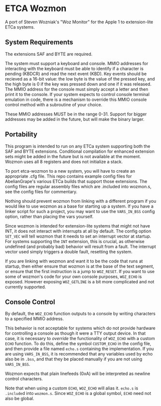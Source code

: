 # ETCA Wozmon

A port of Steven Wozniak's "Woz Monitor" for the Apple 1 to extension-lite ETCa systems.

## System Requirements

The extensions SAF and BYTE are required.

The system must support a keyboard and console. MMIO addresses for interacting with the keyboard
must be able to identify if a character is pending (KBDCR) and read the next event (KBD).
Key events should be recieved as a 16-bit value: the low byte is the value of the pressed key,
and the high byte is 0 if the key was pressed down and one if it was released.
The MMIO address for the console must simply accept a letter and then print it to the console.
If your system expects to control console terminal emulation in code, there is a mechanism to
override this MMIO console control method with a subroutine of your choice.

These MMIO addresses MUST be in the range 0-31. Support for bigger addresses may be added
in the future, but will make the binary larger.

## Portability

This program is intended to run on any ETCa system supporting both the SAF and BYTE extensions.
Conditional compilation for enhanced extension sets might be added in the future but is not
available at the moment. Wozmon uses all 8 registers and does not initialize a stack.

To port etca-wozmon to a new system, you will have to create an appropriate .cfg file. This repo
contains example config files for AbelianGrape's various ETCa builds that support those
extensions. The config files are regular assembly files which are .included into wozmon.s, see
the config files for commentary.

Nothing should prevent wozmon from linking with a different program if you would like to use
wozmon as a base for starting up a system. If you have a linker script for such a project,
you may want to use the `VARS_IN_BSS` config option, rather than placing the vars yourself.

Since wozmon is intended for extension-lite systems that might not have INT, it does not
interact with interrupts at all by default. The config option `SET_VEC` will tell wozmon
that it needs to set an interrupt vector at startup. For systems supporting the `INT` extension,
this is crucial, as otherwise undefined (and probably bad) behavior will result from a fault.
The interrupt vector used simply triggers a double fault, resetting the system.

If you are linking with wozmon and want it to be the code that runs at startup, then either
ensure that wozmon is at the base of the text segment, or ensure that the first instruction
is a jump to `WOZ_RESET`. If you want to use some of wozmon's code for your own console purposes,
`WOZ_ECHO` is exposed. However exposing `WOZ_GETLINE` is a bit more complicated and not
currently supported.

## Console Control

By default, the `WOZ_ECHO` function outputs to a console by writing characters to a specified
MMIO address.

This behavior is not acceptable for systems which do not provide hardware for controlling a
console as though it were a TTY output device. In that case, it is necessary to _override_
the functionality of `WOZ_ECHO` with a custom `ECHO` function. To do this, define the symbol
`CUSTOM_ECHO` in the config file, and then provide a file named `echo.s` containing the
implementation. If you are using `VARS_IN_BSS`, it is recommended that any variables used
by echo also be in `.bss`, and that they be placed manually if you are not using `VARS_IN_BSS`.

Wozmon expects that plain linefeeds (0xA) will be interpreted as newline control characters.

Note that when using a custom `ECHO`, `WOZ_ECHO` will alias it. `echo.s` is `.include`d into
`wozmon.s`. Since `WOZ_ECHO` is a global symbol, `ECHO` need not also be global.
